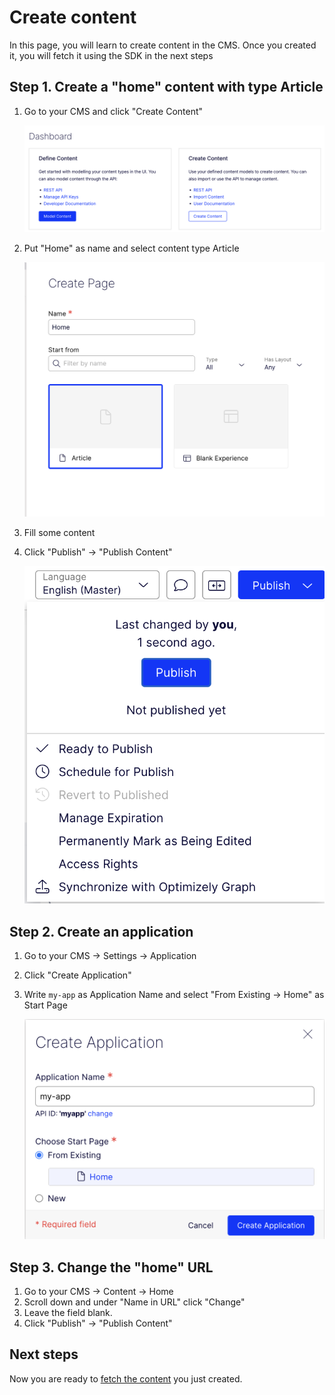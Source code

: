 # Create content

In this page, you will learn to create content in the CMS. Once you created it, you will fetch it using the SDK in the next steps

## Step 1. Create a "home" content with type Article

1. Go to your CMS and click "Create Content"

   ![Dashboard screenshot](./images/dashboard.png)

2. Put "Home" as name and select content type Article

   ![Create page dialog screenshot](./images/create-page-dialog.png)

3. Fill some content
4. Click "Publish" &rarr; "Publish Content"

   ![Publish dialog screenshot](./images/publish.png)

## Step 2. Create an application

1. Go to your CMS &rarr; Settings &rarr; Application
2. Click "Create Application"
3. Write `my-app` as Application Name and select "From Existing &rarr; Home" as Start Page

   ![Create application dialog](./images/create-application.png)

## Step 3. Change the "home" URL

1. Go to your CMS &rarr; Content &rarr; Home
2. Scroll down and under "Name in URL" click "Change"
3. Leave the field blank.
4. Click "Publish" &rarr; "Publish Content"

## Next steps

Now you are ready to [fetch the content](./5-fetching.md) you just created.
